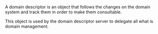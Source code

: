 A domain descriptor is an object that follows the changes on the domain system and track them in order to make them consultable. 

This object is used by the domain descriptor server to delegate all what is domain management. 